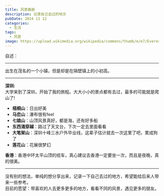 ```yaml
---
title: 风景画册
description: 记录自己去过的地方
pubDate: 2024 11 12
categories:
  - 生活
tags:
  - 风景
image: https://upload.wikimedia.org/wikipedia/commons/thumb/e/e7/Everest_North_Face_toward_Base_Camp_Tibet_Luca_Galuzzi_2006.jpg/1200px-Everest_North_Face_toward_Base_Camp_Tibet_Luca_Galuzzi_2006.jpg
---
```

自述：

---

出生在茂名的一个小镇，但是却是在隔壁镇上的小初高。

---

**深圳:**   \
大学来到了深圳，开始了我的旅程。大大小小的景点都有去过，最多的可能就是爬山了!

- **梧桐山**：日出好美
- **马峦山**：瀑布很有feel
- **七娘山**：山顶风景真好，都是海，还有好多船
- **东西涌穿越**：路过了天文台，下次一定去里面看看
- **大笔架山**：深圳十峰三水户外毕业线，这辈子估计就去一次这里了吧，累成狗了
- **莲花山**：花展很梦幻

**香港**：香港中环太平山顶的缆车，真心建议去香港一定要坐一次，而且是夜晚，真的很美。

---
没有别的想法，单纯的想分享出来，记录一下自己去过的地方，希望能给后来人带来一些参考。 \
目前的愿望：带喜欢的人去更多更多的地方，看看不同的风景，遇见更多的朋友。
